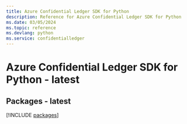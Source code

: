 ```yaml
---
title: Azure Confidential Ledger SDK for Python
description: Reference for Azure Confidential Ledger SDK for Python
ms.date: 03/05/2024
ms.topic: reference
ms.devlang: python
ms.service: confidentialledger
---
```

# Azure Confidential Ledger SDK for Python - latest
## Packages - latest
[!INCLUDE [packages](confidential-ledger-index.md)]